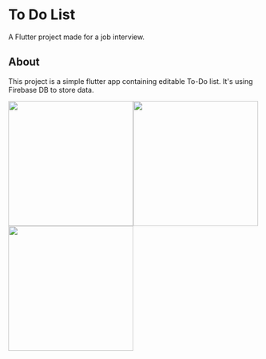 # To Do List

A Flutter project made for a job interview.

## About

This project is a simple flutter app containing editable To-Do list. It's using Firebase DB to store data.

<img src="../master/images/s1.png" width="250"><img src="../master/images/s2.png" width="250"><img src="../master/images/s3.png" width="250">



